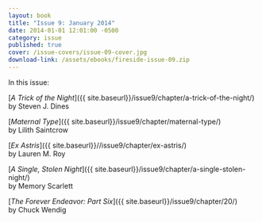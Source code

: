 ```yaml
---
layout: book
title: "Issue 9: January 2014"
date: 2014-01-01 12:01:00 -0500
category: issue
published: true
cover: /issue-covers/issue-09-cover.jpg
download-link: /assets/ebooks/fireside-issue-09.zip
---
```


In this issue:

[_A Trick of the Night_]({{ site.baseurl}}/issue9/chapter/a-trick-of-the-night/)<br/>
by Steven J. Dines

[_Maternal Type_]({{ site.baseurl}}/issue9/chapter/maternal-type/)<br/>
by Lilith Saintcrow

[_Ex Astris_]({{ site.baseurl}}//issue9/chapter/ex-astris/)<br/>
by Lauren M. Roy

[_A Single, Stolen Night_]({{ site.baseurl}}/issue9/chapter/a-single-stolen-night/)<br/>
by Memory Scarlett

[_The Forever Endeavor: Part Six_]({{ site.baseurl}}/issue9/chapter/20/)<br/>
by Chuck Wendig
